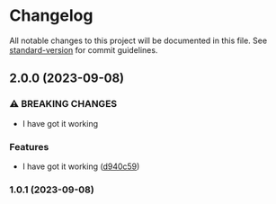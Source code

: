 # Changelog

All notable changes to this project will be documented in this file. See [standard-version](https://github.com/conventional-changelog/standard-version) for commit guidelines.

## 2.0.0 (2023-09-08)


### ⚠ BREAKING CHANGES

* I have got it working

### Features

* I have got it working ([d940c59](https://github.com/swarooprooney/devops/commit/d940c59d00bae6396887c01bd5947df701aa4e0c))

### 1.0.1 (2023-09-08)
